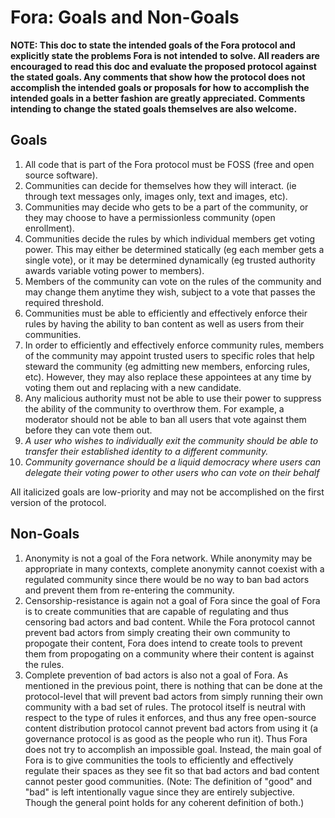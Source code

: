 # Fora: Goals and Non-Goals

**NOTE: This doc to state the intended goals of the Fora protocol and explicitly state the problems Fora is not intended to solve. All readers are encouraged to read this doc and evaluate the proposed protocol against the stated goals. Any comments that show how the protocol does not accomplish the intended goals or proposals for how to accomplish the intended goals in a better fashion are greatly appreciated. Comments intending to change the stated goals themselves are also welcome.**

## Goals

1. All code that is part of the Fora protocol must be FOSS (free and open source software).
2. Communities can decide for themselves how they will interact. (ie through text messages only, images only, text and images, etc).
3. Communities may decide who gets to be a part of the community, or they may choose to have a permissionless community (open enrollment).
4. Communities decide the rules by which individual members get voting power. This may either be determined statically (eg each member gets a single vote), or it may be determined dynamically (eg trusted authority awards variable voting power to members).
5. Members of the community can vote on the rules of the community and may change them anytime they wish, subject to a vote that passes the required threshold.
6. Communities must be able to efficiently and effectively enforce their rules by having the ability to ban content as well as users from their communities.
7. In order to efficiently and effectively enforce community rules, members of the community may appoint trusted users to specific roles that help steward the community (eg admitting new members, enforcing rules, etc). However, they may also replace these appointees at any time by voting them out and replacing with a new candidate. 
8. Any malicious authority must not be able to use their power to suppress the ability of the community to overthrow them. For example, a moderator should not be able to ban all users that vote against them before they can vote them out.
9. *A user who wishes to individually exit the community should be able to transfer their established identity to a different community.*
10. *Community governance should be a liquid democracy where users can delegate their voting power to other users who can vote on their behalf*

All italicized goals are low-priority and may not be accomplished on the first version of the protocol.

## Non-Goals

1. Anonymity is not a goal of the Fora network. While anonymity may be appropriate in many contexts, complete anonymity cannot coexist with a regulated community since there would be no way to ban bad actors and prevent them from re-entering the community.
2. Censorship-resistance is again not a goal of Fora since the goal of Fora is to create communities that are capable of regulating and thus censoring bad actors and bad content. While the Fora protocol cannot prevent bad actors from simply creating their own community to propogate their content, Fora does intend to create tools to prevent them from propogating on a community where their content is against the rules.
3. Complete prevention of bad actors is also not a goal of Fora. As mentioned in the previous point, there is nothing that can be done at the protocol-level that will prevent bad actors from simply running their own community with a bad set of rules. The protocol itself is neutral with respect to the type of rules it enforces, and thus any free open-source content distribution protocol cannot prevent bad actors from using it (a governance protocol is as good as the people who run it). Thus Fora does not try to accomplish an impossible goal. Instead, the main goal of Fora is to give communities the tools to efficiently and effectively regulate their spaces as they see fit so that bad actors and bad content cannot pester good communities. (Note: The definition of "good" and "bad" is left intentionally vague since they are entirely subjective. Though the general point holds for any coherent definition of both.)